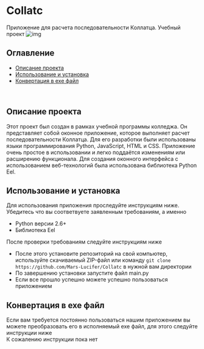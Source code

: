 # Collatc
Приложение для расчета последовательности Коллатца. Учебный проект
![img](https://github.com/Mars-Lucifer/Collatc/blob/main/img.svg)


## Оглавление
- [Описание проекта](#описание-проекта)
- [Использование и установка](#использование-и-установка)
- [Конвертация в exe файл](#конвертация-в-exe-файл)
<br/>


## Описание проекта
Этот проект был создан в рамках учебной программы колледжа. Он представляет собой оконное приложение, которое выполняет расчет последовательности Коллатца. Для его разработки были использованы языки программирования Python, JavaScript, HTML и CSS. Приложение очень простое в использовании и легко поддаётся изменениям или расширению функционала. Для создания оконного интерфейса с использованием веб-технологий была использована библиотека Python Eel.


## Использование и установка
Для использования приложения проследуйте инструкциям ниже. Убедитесь что вы соответвуете заявленным требованиям, а именно
- Python версии 2.6+
- Библиотека Eel

После проверки требованиям следуйте инструкциям ниже
- После этого установите репозиторий на свой компьютер, используйте скачиваемый ZIP-файл или команду
  `git clone https://github.com/Mars-Lucifer/Collatc` в нужной вам директории
- По завершению установки запустите файл main.py
- Если все прошло успешно можете успешно пользоваться приложением


## Конвертация в exe файл
Если вам требуется постоянно пользоваться нашим приложением вы можете преобразовать его в исполняемый exe файл, для этого следуйте инструкции ниже<br/>
К сожалению инструкции пока нет
